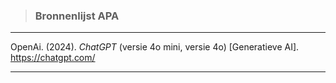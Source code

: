 > ### Bronnenlijst APA

---

OpenAi. (2024). *ChatGPT* (versie 4o mini, versie 4o) [Generatieve AI].  
https://chatgpt.com/

---

